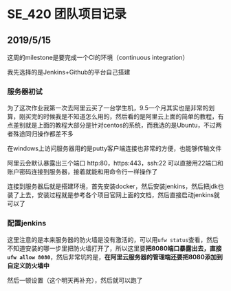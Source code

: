# SE_420 团队项目记录
## 2019/5/15
这周的milestone是要完成一个CI的环境（continuous integration）

我先选择的是Jenkins+Github的平台自己搭建

### 服务器初试
为了这次作业我第一次去阿里云买了一台学生机，9.5一个月其实也是非常的划算，刚买完的时候我是不知道怎么用的，然后看的是阿里云上面的简单的教程，有点差别就是上面的教程大部分是针对centos的系统，而我选的是Ubuntu，不过两者殊途同归操作都差不多

在windows上访问服务器用的是putty客户端连接也非常的方便，也能够传输文件

阿里云会默认暴露出三个端口 http:80，https:443，ssh:22
可以直接用22端口和账户密码连接到服务器，接着就能和用命令行一样操作了

连接到服务器后就是搭建环境，首先安装docker，然后安装jenkins，然后把jdk也装了上去，安装过程就是参考各个项目官网上面的文档，然后直接启动jenkins就可以了

### 配置jenkins
这里注意的是本来服务器的防火墙是没有激活的，可以用`ufw status`查看，然后不知道安装的哪一步里把防火墙打开了，所以这里要**把8080端口暴露出去，直接`ufw allow 8080`**，然后非常坑的是，**在阿里云服务器的管理端还要把8080添加到自定义防火墙中**

然后一顿设置（这个明天再补充），然后就可以跑了